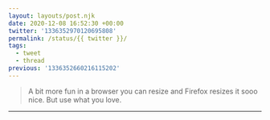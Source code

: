 ```yaml
---
layout: layouts/post.njk
date: 2020-12-08 16:52:30 +00:00
twitter: '1336352970120695808'
permalink: /status/{{ twitter }}/
tags: 
  - tweet
  - thread
previous: '1336352660216115202'
---
```


> A bit more fun in a browser you can resize and Firefox resizes it sooo nice. But use what you love.

---
